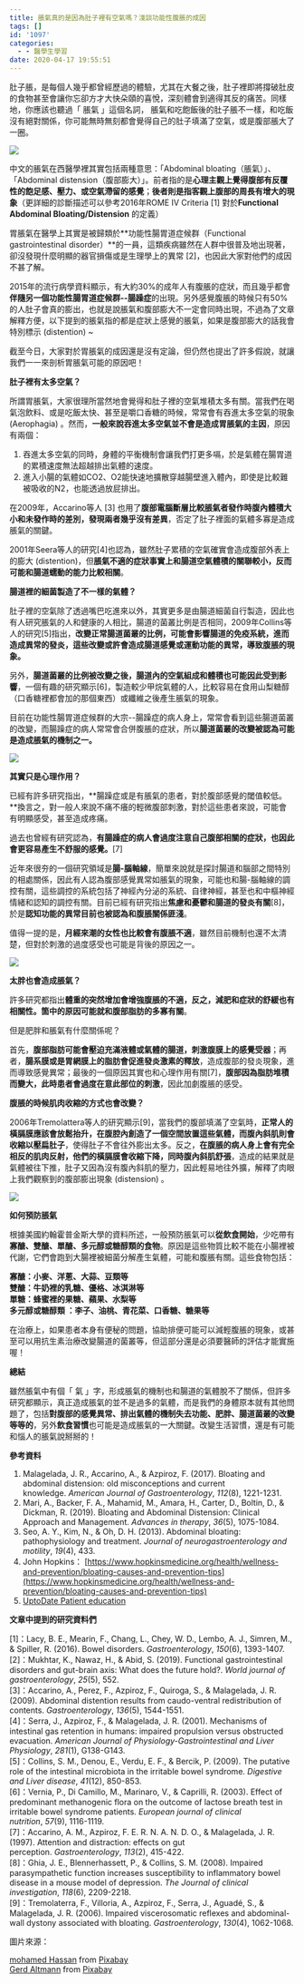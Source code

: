 ```yaml
---
title: 脹氣真的是因為肚子裡有空氣嗎？淺談功能性腹脹的成因
tags: []
id: '1097'
categories:
  - - 醫學生學習
date: 2020-04-17 19:55:51
---
```


肚子脹，是每個人幾乎都曾經歷過的體驗，尤其在大餐之後，肚子裡即將撐破肚皮的食物甚至會讓你忘卻方才大快朵頤的喜悅，深刻體會到適得其反的痛苦。同樣地，你應該也聽過「 脹氣 」這個名詞， 脹氣和吃飽飯後的肚子脹不一樣，和吃飯沒有絕對關係，你可能無時無刻都會覺得自己的肚子填滿了空氣，或是腹部脹大了一圈。

![](https://i.imgur.com/3McQ0Zz.jpg)

<!-- more -->

中文的脹氣在西醫學裡其實包括兩種意思：「Abdominal bloating（脹氣）」、「Abdominal distension（腹部膨大）」。前者指的是**心理主觀上覺得腹部有反覆性的飽足感、壓力、或空氣滯留的感覺**；**後者則是指客觀上腹部的周長有增大的現象**（更詳細的診斷描述可以參考2016年ROME IV Criteria \[1\] 對於**Functional Abdominal Bloating/Distension** 的定義）

胃脹氣在醫學上其實是被歸類於**功能性腸胃道症候群（Functional gastrointestinal disorder）**的一員，這類疾病雖然在人群中很普及地出現著，卻沒發現什麼明顯的器官損傷或是生理學上的異常 \[2\]，也因此大家對他們的成因不甚了解。

2015年的流行病學資料顯示，有大約30%的成年人有腹脹的症狀，而且幾乎都會**伴隨另一個功能性腸胃道症候群--腸躁症**的出現。另外感覺腹脹的時候只有50%的人肚子會真的膨出，也就是說脹氣和腹部膨大不一定會同時出現，不過為了文章解釋方便，以下提到的脹氣指的都是症狀上感覺的脹氣，如果是腹部膨大的話我會特別標示 (distention) ~

截至今日，大家對於胃脹氣的成因還是沒有定論，但仍然也提出了許多假說，就讓我們一一來剖析胃脹氣可能的原因吧！

**肚子裡有太多空氣？**

所謂胃脹氣，大家很理所當然地會覺得和肚子裡的空氣堆積太多有關。當我們在喝氣泡飲料、或是吃飯太快、甚至是嚼口香糖的時候，常常會有吞進太多空氣的現象 (Aerophagia) 。然而，**一般來說吞進太多空氣並不會是造成胃脹氣的主因**，原因有兩個：

1.  吞進太多空氣的同時，身體的平衡機制會讓我們打更多嗝，於是氣體在腸胃道的累積速度無法超越排出氣體的速度。
2.  進入小腸的氣體如CO2、O2能快速地擴散穿越腸壁進入體內，即使是比較難被吸收的N2，也能透過放屁排出。

在2009年，Accarino等人 \[3\] 也用了**腹部電腦斷層比較脹氣者發作時腹內體積大小和未發作時的差別，發現兩者幾乎沒有差異**，否定了肚子裡面的氣體多寡是造成脹氣的關鍵。

2001年Seera等人的研究\[4\]也認為，雖然肚子累積的空氣確實會造成腹部外表上的膨大 (distention)，但**脹氣不適的症狀事實上和腸道空氣體積的關聯較小，反而可能和腸道蠕動的能力比較相關**。

**腸道裡的細菌製造了不一樣的氣體？**

肚子裡的空氣除了透過嘴巴吃進來以外，其實更多是由腸道細菌自行製造，因此也有人研究脹氣的人和健康的人相比，腸道的菌叢比例是否相同，2009年Collins等人的研究\[5\]指出，**改變正常腸道菌叢的比例，可能會影響腸道的免疫系統，進而造成異常的發炎，這些改變或許會造成腸道感覺或運動功能的異常，導致腹脹的現象。**

另外，**腸道菌叢的比例被改變之後，腸道內的空氣組成和體積也可能因此受到影響**，一個有趣的研究顯示\[6\]，製造較少甲烷氣體的人，比較容易在食用山梨糖醇（口香糖裡都會加的那個東西）或纖維之後產生脹氣的現象。

目前在功能性腸胃道症候群的大宗--腸躁症的病人身上，常常會看到這些腸道菌叢的改變，而腸躁症的病人常常會合併腹脹的症狀，所以**腸道菌叢的改變被認為可能是造成脹氣的機制之一。**

![](https://i.imgur.com/eMHGlEV.jpg)

**其實只是心理作用？**

已經有許多研究指出，**腸躁症或是有脹氣的患者，對於腹部感覺的閾值較低。**換言之，對一般人來說不痛不癢的輕微腹部刺激，對於這些患者來說，可能會有明顯感受，甚至造成疼痛。

過去也曾經有研究認為，**有腸躁症的病人會過度注意自己腹部相關的症狀，也因此會更容易產生不舒服的感覺。**\[7\]

近年來很夯的一個研究領域是**腸-腦軸線**，簡單來說就是探討腸道和腦部之間特別的相處關係，因此有人認為腹部感覺異常如脹氣的現象，可能也和腸-腦軸線的調控有關，這些調控的系統包括了神經內分泌的系統、自律神經，甚至也和中樞神經情緒和認知的調控有關。目前已經有研究指出**焦慮和憂鬱和腸道的發炎有關**\[8\]，於是**認知功能的異常目前也被認為和腹脹關係匪淺**。

值得一提的是，**月經來潮的女性也比較會有腹脹不適**，雖然目前機制也還不太清楚，但對於刺激的過度感受也可能是背後的原因之一。

![](https://i.imgur.com/wFK2ZpN.jpg)

**太胖也會造成脹氣？**

許多研究都指出**體重的突然增加會增強腹脹的不適，反之，減肥和症狀的舒緩也有相關性。箇中的原因可能就和腹部脂肪的多寡有關**。

但是肥胖和脹氣有什麼關係呢？

首先，**腹部脂肪可能會壓迫充滿液體或氣體的腸道，刺激腹膜上的感覺受器**；再者，**腸系膜或是胃網膜上的脂肪會促進發炎激素的釋放**，造成腹部的發炎現象，進而導致感覺異常；最後的一個原因其實也和心理作用有關\[7\]，**腹部因為脂肪堆積而變大，此時患者會過度在意此部位的刺激**，因此加劇腹脹的感受。

**腹脹的時候肌肉收縮的方式也會改變？**

2006年Tremolattera等人的研究顯示\[9\]，當我們的腹部填滿了空氣時，**正常人的橫膈膜應該會放鬆抬升，在腹腔內創造了一個空間放置這些氣體，而腹內斜肌則會收縮以壓扁肚子**，使得肚子不會往外膨出太多。反之，**在腹脹的病人身上會有完全相反的肌肉反射，他們的橫膈膜會收縮下降，同時腹內斜肌舒張**，造成的結果就是氣體被往下推，肚子又因為沒有腹內斜肌的壓力，因此輕易地往外擴，解釋了肉眼上我們觀察到的腹部膨出現象 (distension) 。

![](https://i.imgur.com/mHo08ub.png)

**如何預防脹氣**

根據美國約翰霍普金斯大學的資料所述，一般預防脹氣可以**從飲食開始**，少吃帶有**寡醣、雙醣、單醣、多元醇或糖醇類的食物**。原因是這些物質比較不能在小腸裡被代謝，它們會跑到大腸裡被細菌分解產生氣體，可能和腹脹有關。這些食物包括：

**寡醣：小麥、洋蔥、大蒜、豆類等  
雙醣：牛奶裡的乳糖、優格、冰淇淋等  
單糖：蜂蜜裡的果糖、蘋果、水梨等  
多元醇或糖醇類 ：李子、油桃、青花菜、口香糖、糖果等**

在治療上，如果患者本身有便秘的問題，協助排便可能可以減輕腹脹的現象，或甚至可以用抗生素治療改變腸道的菌叢等，但這部分還是必須要醫師的評估才能實施喔！

**總結**

雖然脹氣中有個「 氣 」字，形成脹氣的機制也和腸道的氣體脫不了關係，但許多研究都顯示，真正造成脹氣的並不是過多的氣體，而是我們的身體原本就有其他問題了，包括**對腹部的感覺異常、排出氣體的機制失去功能、肥胖、腸道菌叢的改變等等的**，另外**飲食習慣**也可能是造成脹氣的一大關鍵。改變生活習慣，還是有可能和惱人的脹氣說掰掰的！

**參考資料**

1.  Malagelada, J. R., Accarino, A., & Azpiroz, F. (2017). Bloating and abdominal distension: old misconceptions and current knowledge. _American Journal of Gastroenterology_, _112_(8), 1221-1231.
2.  Mari, A., Backer, F. A., Mahamid, M., Amara, H., Carter, D., Boltin, D., & Dickman, R. (2019). Bloating and Abdominal Distension: Clinical Approach and Management. _Advances in therapy_, _36_(5), 1075-1084.
3.  Seo, A. Y., Kim, N., & Oh, D. H. (2013). Abdominal bloating: pathophysiology and treatment. _Journal of neurogastroenterology and motility_, _19_(4), 433.
4.  John Hopkins： [https://www.hopkinsmedicine.org/health/wellness-and-prevention/bloating-causes-and-prevention-tips](https://www.hopkinsmedicine.org/health/wellness-and-prevention/bloating-causes-and-prevention-tips)
5.  [UptoDate Patient education](https://www.uptodate.com/contents/gas-and-bloating-the-basics?search=bloating&topicRef=2607&source=see_linkhttps://www.uptodate.com/contents/gas-and-bloating-the-basics?search=bloating&topicRef=2607&source=see_link)

**文章中提到的研究資料們**

\[1\]：Lacy, B. E., Mearin, F., Chang, L., Chey, W. D., Lembo, A. J., Simren, M., & Spiller, R. (2016). Bowel disorders. _Gastroenterology_, _150_(6), 1393-1407.  
\[2\]：Mukhtar, K., Nawaz, H., & Abid, S. (2019). Functional gastrointestinal disorders and gut-brain axis: What does the future hold?. _World journal of gastroenterology_, _25_(5), 552.  
\[3\]：Accarino, A., Perez, F., Azpiroz, F., Quiroga, S., & Malagelada, J. R. (2009). Abdominal distention results from caudo-ventral redistribution of contents. _Gastroenterology_, _136_(5), 1544-1551.  
\[4\]：Serra, J., Azpiroz, F., & Malagelada, J. R. (2001). Mechanisms of intestinal gas retention in humans: impaired propulsion versus obstructed evacuation. _American Journal of Physiology-Gastrointestinal and Liver Physiology_, _281_(1), G138-G143.  
\[5\]：Collins, S. M., Denou, E., Verdu, E. F., & Bercik, P. (2009). The putative role of the intestinal microbiota in the irritable bowel syndrome. _Digestive and Liver disease_, _41_(12), 850-853.  
\[6\]：Vernia, P., Di Camillo, M., Marinaro, V., & Caprilli, R. (2003). Effect of predominant methanogenic flora on the outcome of lactose breath test in irritable bowel syndrome patients. _European journal of clinical nutrition_, _57_(9), 1116-1119.  
\[7\]：Accarino, A. M., Azpiroz, F. E. R. N. A. N. D. O., & Malagelada, J. R. (1997). Attention and distraction: effects on gut perception. _Gastroenterology_, _113_(2), 415-422.  
\[8\]：Ghia, J. E., Blennerhassett, P., & Collins, S. M. (2008). Impaired parasympathetic function increases susceptibility to inflammatory bowel disease in a mouse model of depression. _The Journal of clinical investigation_, _118_(6), 2209-2218.  
\[9\]：Tremolaterra, F., Villoria, A., Azpiroz, F., Serra, J., Aguadé, S., & Malagelada, J. R. (2006). Impaired viscerosomatic reflexes and abdominal-wall dystony associated with bloating. _Gastroenterology_, _130_(4), 1062-1068.

圖片來源：

[mohamed Hassan](https://pixabay.com/users/mohamed_hassan-5229782/?utm_source=link-attribution&utm_medium=referral&utm_campaign=image&utm_content=3011213) from [Pixabay](https://pixabay.com/?utm_source=link-attribution&utm_medium=referral&utm_campaign=image&utm_content=3011213)  
[Gerd Altmann](https://pixabay.com/users/geralt-9301/?utm_source=link-attribution&utm_medium=referral&utm_campaign=image&utm_content=123081) from [Pixabay](https://pixabay.com/?utm_source=link-attribution&utm_medium=referral&utm_campaign=image&utm_content=123081)